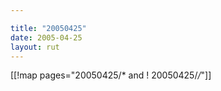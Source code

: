 ```yaml
---

title: "20050425"
date: 2005-04-25
layout: rut
---
```


[[!map pages="20050425/* and ! 20050425/*/*"]]
